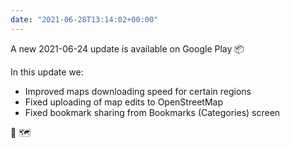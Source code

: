 ```yaml
---
date: "2021-06-28T13:14:02+00:00"
---
```


A new 2021-06-24 update is available on Google Play 📦  
  
In this update we:  
* Improved maps downloading speed for certain regions  
* Fixed uploading of map edits to OpenStreetMap  
* Fixed bookmark sharing from Bookmarks (Categories) screen  
  
🍃 🗺
